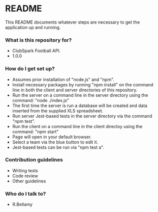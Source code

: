 # README #

This README documents whatever steps are necessary to get the application up and running.

### What is this repository for? ###

* ClubSpark Football API.
* 1.0.0

### How do I get set up? ###

* Assumes prior installation of "node.js" and "npm".
* Install necessary packages by running "npm install"
  on the command line in both the client and server directories of this repository.
* Run the server on a command line in the server directory using the command: "node ./index.js"
* The first time the server is run a database will be created and data inserted from
  the supplied XLS spreadsheet.
* Run server Jest-based tests in the server directory via the command "npm test".
* Run the client on a command line in the client directoy using the command: "npm start"
* Page will open in your default browser.
* Select a team via the blue button to edit it.
* Jest-based tests can be run via "npm test a".

### Contribution guidelines ###

* Writing tests
* Code review
* Other guidelines

### Who do I talk to? ###

* R.Bellamy

